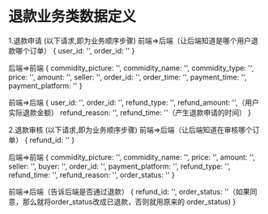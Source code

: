 # 退款业务类数据定义

1.退款申请 (以下请求,即为业务顺序步骤)
前端=>后端（让后端知道是哪个用户退款哪个订单）
{
    user_id: '',
    order_id: ''
}

后端=>前端
{
    commidity_picture: '',
    commidity_name: '',
    commidity_type: '',
    price: '',
    amount: '',
    seller: '',
    order_id: '',
    order_time: '',
    payment_time: '',
    payment_platform: ''
}

前端=>后端
{
    user_id: '',
    order_id: '',
    refund_type: '',
    refund_amount: '',（用户实际退款金额）
    refund_reason: '',
    refund_time: ''（产生退款申请的时间）
}



2.退款审核  (以下请求,即为业务顺序步骤)
前端=>后端（让后端知道在审核哪个订单）
{
    refund_id: ''
}

后端=>前端
{
    commidity_picture: '',
    commidity_name: '',
    price: '',
    amount: '',
    seller: '',
    buyer: '',
    order_id: '',
    payment_platform: '',
    refund_type: '',
    refund_time: '',
    refund_reason: '',
    order_status: ''
}

前端=>后端（告诉后端是否通过退款）
{
    refund_id: '',
    order_status: ''（如果同意，那么就将order_status改成已退款，否则就用原来的
                    order_status)
}

